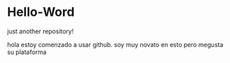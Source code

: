 # Hello-Word

just another repository!

hola estoy comenzado a usar github. soy muy novato en esto pero megusta su plataforma
